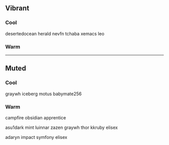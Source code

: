 ## Vibrant
### Cool
desertedocean
herald
nevfn
tchaba
xemacs
leo

### Warm

---

## Muted
### Cool
graywh
iceberg
motus
babymate256

### Warm
campfire
obsidian
apprentice


asu1dark
mint
luinnar
zazen
graywh
thor
kkruby
elisex

adaryn
impact
symfony
elisex